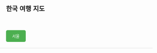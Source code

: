 <!DOCTYPE html>
<html lang="ko">
<head>
  <meta charset="UTF-8">
  <title>한국 여행 지도</title>
  <style>
    body { font-family: sans-serif; margin: 0; padding: 0; }
    #map { display: flex; flex-wrap: wrap; gap: 10px; padding: 20px; }
    .region-button { padding: 10px 20px; background: #4CAF50; color: white; border: none; cursor: pointer; border-radius: 5px; }
    .region-button:hover { background: #45a049; }
    #details { padding: 20px; border-top: 1px solid #ddd; }
    .subregion, .saved-subregion { margin-top: 15px; border: 1px solid #ccc; padding: 10px; border-radius: 5px; }
    .subregion h4, .saved-subregion h4 { margin: 0 0 10px; }
    .subregion img, .saved-subregion img { max-width: 100%; height: auto; margin-top: 10px; border-radius: 5px; }
    .add-subregion-btn, .add-image-btn, .save-btn, .delete-btn { margin-top: 10px; padding: 5px 10px; background: #2196F3; color: white; border: none; border-radius: 4px; cursor: pointer; }
    .add-subregion-btn:hover, .add-image-btn:hover, .save-btn:hover, .delete-btn:hover { background: #1976D2; }
    .delete-btn { background: #f44336; }
    .delete-btn:hover { background: #d32f2f; }
    input[type="file"] { margin-top: 10px; }
  </style>
</head>
<body>
  <h2 style="padding: 20px;">한국 여행 지도</h2>
  <div id="map">
    <button class="region-button" onclick="showRegion('서울')">서울</button>
    <!-- 다른 지역도 원하면 추가 가능 -->
  </div>
  <div id="details"></div>

  <script>
    const details = document.getElementById('details');

    function showRegion(region) {
      details.innerHTML = `<h3>${region} 상세 여행기록</h3>
        <div id="subregions"></div>
        <button class="add-subregion-btn" onclick="addSubregion()">+ 세부 지역 추가</button>`;
    }

    function addSubregion() {
      const subregions = document.getElementById('subregions');
      const subDiv = document.createElement('div');
      subDiv.className = 'subregion';

      const title = prompt('세부 지역 이름을 입력하세요 (예: 홍대, 강남 등)');
      if (!title) return;

      subDiv.innerHTML = `
        <h4 contenteditable="true">${title}</h4>
        <textarea placeholder="여행기록 작성..." rows="4" style="width:100%;"></textarea>
        <input type="file" accept="image/*" onchange="previewImage(this)">
        <div class="image-list"></div>
        <button class="save-btn" onclick="saveSubregion(this)">저장하기</button>
        <button class="delete-btn" onclick="this.parentElement.remove()">삭제</button>
      `;
      subregions.appendChild(subDiv);
    }

    function previewImage(input) {
      const file = input.files[0];
      if (file) {
        const reader = new FileReader();
        reader.onload = function(e) {
          const img = document.createElement('img');
          img.src = e.target.result;
          input.nextElementSibling.appendChild(img);
        };
        reader.readAsDataURL(file);
      }
    }

    function saveSubregion(button) {
      const container = button.parentElement;
      const title = container.querySelector('h4').innerText;
      const text = container.querySelector('textarea').value;
      const imageList = container.querySelector('.image-list');

      const newDiv = document.createElement('div');
      newDiv.className = 'saved-subregion';
      newDiv.innerHTML = `
        <h4>${title}</h4>
        <p>${text}</p>
        <div class="image-list">${imageList.innerHTML}</div>
        <button class="delete-btn" onclick="this.parentElement.remove()">삭제</button>
      `;

      container.remove(); // 입력 폼 삭제
      document.getElementById('subregions').appendChild(newDiv); // 목록에 추가
    }
  </script>
</body>
</html>
